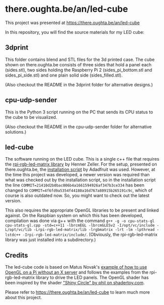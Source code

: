# there.oughta.be/an/led-cube
This project was presented at https://there.oughta.be/an/led-cube

In this repository, you will find the source materials for my LED cube:

## 3dprint
This folder contains blend and STL files for the 3d printed case. The cube shown on there.oughta.be consists of three sides that hold a panel each (sides.stl), two sides holding the Raspberry Pi 2 (sides_pi_bottom.stl and sides_pi_side.stl) and one plain solid side (sides_filled.stl).

(Also checkout the README in the 3dprint folder for alternative designs.)

## cpu-udp-sender
This is the Python 3 script running on the PC that sends its CPU status to the cube to be visualized.

(Also checkout the README in the cpu-udp-sender folder for alternative solutions.)

## led-cube
The software running on the LED cube. This is a single c++ file that requires the [rpi-rgb-led-matrix library](https://github.com/hzeller/rpi-rgb-led-matrix) by Henner Zeller. For the setup, presented on there.oughta.be, the [installation script](https://github.com/adafruit/Raspberry-Pi-Installer-Scripts/blob/master/rgb-matrix.sh) by Adadfruit was used. However, at the time this project was developed, a newer version was required than what was checked out by the installation script, so in the installation script the line `COMMIT=21410d2b0bac006b4a1661594926af347b3ce334` has been changed to `COMMIT=4f6fd9a5354f44180a16d767a80915b265191c9c`, which of course is also outdated now. So, you might want to check out the latest version.

This also requires the appropriate OpenGL libraries to be present and linked against. On the Raspbian system on which this has been developed, compilation was done via g++ with the command `g++ -g -o cpu-stats-gl cpu-stats-gl.cpp -std=c++11 -lbrcmEGL -lbrcmGLESv2 -I/opt/vc/include -L/opt/vc/lib -Lrpi-rgb-led-matrix/lib -lrgbmatrix -lrt -lm -lpthread -lstdc++ -Irpi-rgb-led-matrix/include/`. (Obviously, the rpi-rgb-led-matrix library was just installed into a subdirectory.)

## Credits

The led-cube code is based on Matus Novak's [example of how to use OpenGL on a Pi without an X server](https://github.com/matusnovak/rpi-opengl-without-x) and follows the examples from the rpi-rgb-led-matrix library to drive the LED panels. The OpenGL shader has been inspired by the shader ["Shiny Circle" by phil on shadertoy.com](https://www.shadertoy.com/view/ltBXRc).

Please refer to https://there.oughta.be/an/led-cube to learn much more about this project.
